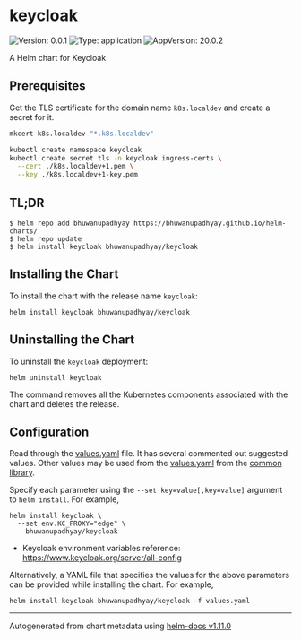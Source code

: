 # keycloak

![Version: 0.0.1](https://img.shields.io/badge/Version-0.0.1-informational?style=flat-square) ![Type: application](https://img.shields.io/badge/Type-application-informational?style=flat-square) ![AppVersion: 20.0.2](https://img.shields.io/badge/AppVersion-20.0.2-informational?style=flat-square)

A Helm chart for Keycloak

## Prerequisites

Get the TLS certificate for the domain name `k8s.localdev` and create a secret for it.

```bash
mkcert k8s.localdev "*.k8s.localdev"
```

```bash
kubectl create namespace keycloak
kubectl create secret tls -n keycloak ingress-certs \
  --cert ./k8s.localdev+1.pem \
  --key ./k8s.localdev+1-key.pem
```

## TL;DR
```console
$ helm repo add bhuwanupadhyay https://bhuwanupadhyay.github.io/helm-charts/
$ helm repo update
$ helm install keycloak bhuwanupadhyay/keycloak
```

## Installing the Chart
To install the chart with the release name `keycloak`:
```console
helm install keycloak bhuwanupadhyay/keycloak
```

## Uninstalling the Chart
To uninstall the `keycloak` deployment:
```console
helm uninstall keycloak
```
The command removes all the Kubernetes components associated with the chart and deletes the release.

## Configuration

Read through the [values.yaml](./values.yaml) file. It has several commented out suggested values.
Other values may be used from the [values.yaml](../common/values.yaml) from the [common library](../common).

Specify each parameter using the `--set key=value[,key=value]` argument to `helm install`. For example,
```console
helm install keycloak \
  --set env.KC_PROXY="edge" \
    bhuwanupadhyay/keycloak
```

* Keycloak environment variables reference: https://www.keycloak.org/server/all-config

Alternatively, a YAML file that specifies the values for the above parameters can be provided while installing the chart.
For example,
```console
helm install keycloak bhuwanupadhyay/keycloak -f values.yaml
```

----------------------------------------------
Autogenerated from chart metadata using [helm-docs v1.11.0](https://github.com/norwoodj/helm-docs/releases/v1.11.0)
